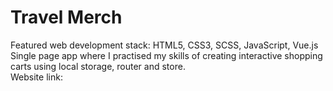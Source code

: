 # Travel Merch
Featured web development stack: HTML5, CSS3, SCSS, JavaScript, Vue.js<br>
Single page app where I practised my skills of creating interactive shopping carts using local storage, router and store.<br>
Website link: